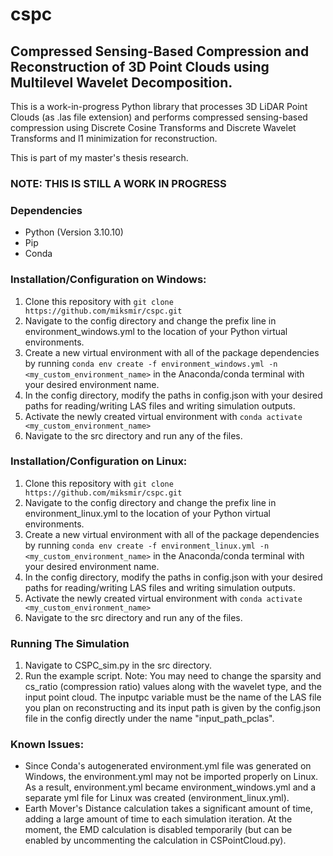# cspc
## Compressed Sensing-Based Compression and Reconstruction of 3D Point Clouds using Multilevel Wavelet Decomposition.

<p> This is a work-in-progress Python library that processes 3D LiDAR Point Clouds (as .las file extension)
and performs compressed sensing-based compression using Discrete Cosine Transforms and Discrete Wavelet
Transforms and l1 minimization for reconstruction. </p>

This is part of my master's thesis research.

### NOTE: THIS IS STILL A WORK IN PROGRESS

### Dependencies
- Python (Version 3.10.10)
- Pip
- Conda

### Installation/Configuration on Windows:
1. Clone this repository with `git clone https://github.com/miksmir/cspc.git`
2. Navigate to the config directory and change the prefix line in environment_windows.yml to the location of your Python virtual environments.
3. Create a new virtual environment with all of the package dependencies by running `conda env create -f environment_windows.yml -n <my_custom_environment_name>` in the Anaconda/conda terminal with your desired environment name.
4. In the config directory, modify the paths in config.json with your desired paths for reading/writing LAS files and writing simulation outputs.
5. Activate the newly created virtual environment with `conda activate <my_custom_environment_name>`
6. Navigate to the src directory and run any of the files.

### Installation/Configuration on Linux:
1. Clone this repository with `git clone https://github.com/miksmir/cspc.git`
2. Navigate to the config directory and change the prefix line in environment_linux.yml to the location of your Python virtual environments.
3. Create a new virtual environment with all of the package dependencies by running `conda env create -f environment_linux.yml -n <my_custom_environment_name>` in the Anaconda/conda terminal with your desired environment name.
4. In the config directory, modify the paths in config.json with your desired paths for reading/writing LAS files and writing simulation outputs.
5. Activate the newly created virtual environment with `conda activate <my_custom_environment_name>`
6. Navigate to the src directory and run any of the files.

### Running The Simulation
1. Navigate to CSPC_sim.py in the src directory.
2. Run the example script. Note: You may need to change the sparsity and cs_ratio (compression ratio) values along with the wavelet type, and the input point cloud. The inputpc variable must be the name of the LAS file you plan on reconstructing and its input path is given by the config.json file in the config directly under the name "input_path_pclas".

### Known Issues:
- Since Conda's autogenerated environment.yml file was generated on Windows, the environment.yml may not be imported properly on Linux. As a result, environment.yml became environment_windows.yml and a separate yml file for Linux was created (environment_linux.yml).
- Earth Mover's Distance calculation takes a significant amount of time, adding a large amount of time to each simulation iteration. At the moment, the EMD calculation is disabled temporarily (but can be enabled by uncommenting the calculation in CSPointCloud.py).
